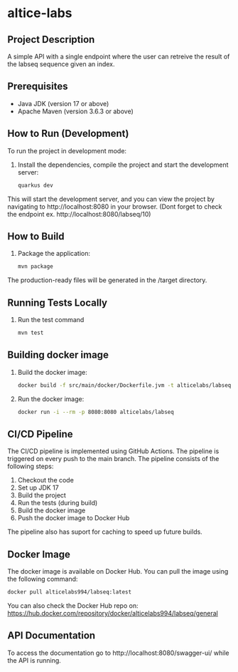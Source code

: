 # altice-labs

## Project Description
A simple API with a single endpoint where the user can retreive the result of the labseq sequence given an index.

## Prerequisites
- Java JDK (version 17 or above)
- Apache Maven (version 3.6.3 or above)

## How to Run (Development)
To run the project in development mode:

1. Install the dependencies, compile the project and start the development server:
   ```bash
   quarkus dev
   ```

This will start the development server, and you can view the project by navigating to http://localhost:8080 in your browser. (Dont forget to check the endpoint ex. http://localhost:8080/labseq/10)

## How to Build

1. Package the application:

    ```bash
    mvn package
    ```
The production-ready files will be generated in the /target directory.


## Running Tests Locally

1. Run the test command
    
    ```bash
    mvn test
    ```

## Building docker image

1. Build the docker image:

    ```bash
    docker build -f src/main/docker/Dockerfile.jvm -t alticelabs/labseq .
    ```

2. Run the docker image:

    ```bash
    docker run -i --rm -p 8080:8080 alticelabs/labseq
    ```


## CI/CD Pipeline

The CI/CD pipeline is implemented using GitHub Actions. The pipeline is triggered on every push to the main branch. The pipeline consists of the following steps:

1. Checkout the code
2. Set up JDK 17
3. Build the project
4. Run the tests (during build)
5. Build the docker image
6. Push the docker image to Docker Hub

The pipeline also has suport for caching to speed up future builds.

## Docker Image

The docker image is available on Docker Hub. You can pull the image using the following command:

```bash
docker pull alticelabs994/labseq:latest
```
You can also check the Docker Hub repo on:
https://hub.docker.com/repository/docker/alticelabs994/labseq/general


## API Documentation

To access the documentation go to http://localhost:8080/swagger-ui/ while the API is running.